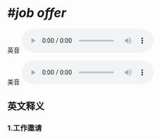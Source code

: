 # ***\#job offer*** 
英音
<audio src="./media/job offer1_AAC.aac" controls="controls"></audio>

美音
<audio src="./media/job offer2_AAC.aac" controls="controls"></audio>



  

英文释义
---
### 1.**工作邀请**  


